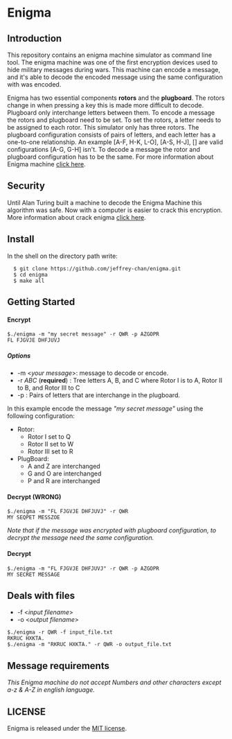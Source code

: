 # Enigma

## Introduction
This repository contains an enigma machine simulator as command line tool. The enigma machine was one of the first encryption devices used to hide military messages during wars. This machine can encode a message, and it's able to decode the encoded message using the same configuration with was encoded. 

Enigma has two essential components **rotors** and the **plugboard**.  The rotors change in when pressing a key this is made more difficult to decode. Plugboard only interchange letters between them.  To encode a message the rotors and plugboard need to be set. To set the rotors, a letter needs to be assigned to each rotor. This simulator only has three rotors.  The plugboard configuration consists of pairs of letters, and each letter has a one-to-one relationship. An example [A-F, H-K, L-O], [A-S, H-J], [] are valid configurations [A-G, G-H] isn't. To decode a message the rotor and plugboard configuration has to be the same. For more information about Enigma machine [click here](https://youtu.be/G2_Q9FoD-oQ). 

## Security
Until Alan Turing built a machine to decode the Enigma Machine this algorithm was safe. Now with a computer is easier to crack this encryption. More information about crack enigma [click here](https://www.youtube.com/watch?v=V4V2bpZlqx8).

## Install

In the shell on the directory path write: 
```
  $ git clone https://github.com/jeffrey-chan/enigma.git
  $ cd enigma 
  $ make all
```

## Getting Started
#### Encrypt 
```
$./enigma -m "my secret message" -r QWR -p AZGOPR
FL FJGVJE DHFJUVJ
```
##### Options
  * -m <_your message_>: message to decode or encode. 
  * -r _ABC_ (**required**) : Tree letters A, B, and C where Rotor I is to A, Rotor II to B, and Rotor III to C
  * -p _<letter pairs>_ : Pairs of letters that are interchange in the plugboard.
  
In this example encode the message _"my secret message"_ using the following configuration:

  * Rotor:
    * Rotor I set to Q
    * Rotor II set to W
    * Rotor III set to R
  * PlugBoard:
    * A and Z are interchanged
    * G and O are interchanged
    * P and R are interchanged

#### Decrypt (WRONG)
```
$./enigma -m "FL FJGVJE DHFJUVJ" -r QWR 
MY SEQPET MESSZOE
```
_Note that if the message was encrypted with plugboard configuration, to decrypt the message need the same configuration._
#### Decrypt
```
$./enigma -m "FL FJGVJE DHFJUVJ" -r QWR -p AZGOPR
MY SECRET MESSAGE
```

## Deals with files
* -f <_input filename_>
* -o <_output filename_>

```
$./enigma -r QWR -f input_file.txt
RKRUC HXKTA.
$./enigma -m "RKRUC HXKTA." -r QWR -o output_file.txt
```

## Message requirements
_This Enigma machine do not accept Numbers and other characters except a-z & A-Z in english language._

## LICENSE
Enigma is released under the [MIT license](https://github.com/jeffrey-chan/enigma/blob/master/LICENSE).
